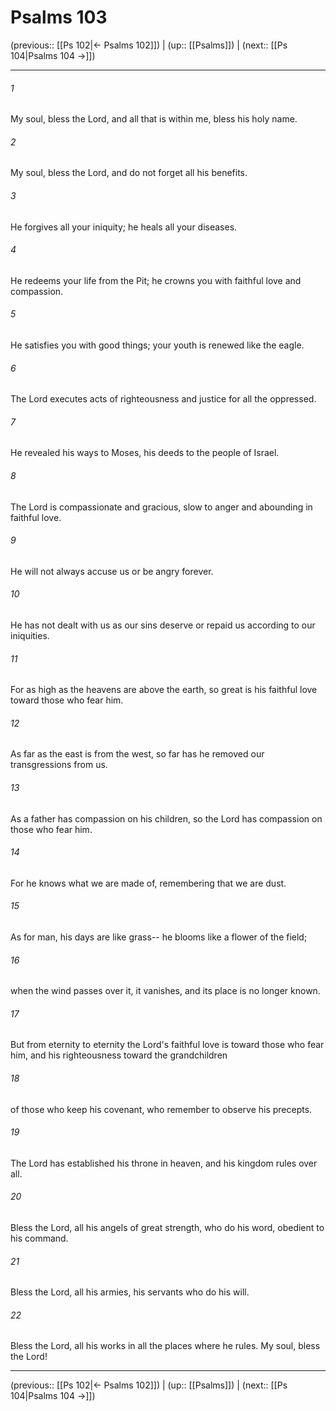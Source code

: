 # Psalms 103

(previous:: [[Ps 102|← Psalms 102]]) | (up:: [[Psalms]]) | (next:: [[Ps 104|Psalms 104 →]])

***


###### 1 
My soul, bless the Lord, and all that is within me, bless his holy name. 

###### 2 
My soul, bless the Lord, and do not forget all his benefits. 

###### 3 
He forgives all your iniquity; he heals all your diseases. 

###### 4 
He redeems your life from the Pit; he crowns you with faithful love and compassion. 

###### 5 
He satisfies you with good things; your youth is renewed like the eagle. 

###### 6 
The Lord executes acts of righteousness and justice for all the oppressed. 

###### 7 
He revealed his ways to Moses, his deeds to the people of Israel. 

###### 8 
The Lord is compassionate and gracious, slow to anger and abounding in faithful love. 

###### 9 
He will not always accuse us or be angry forever. 

###### 10 
He has not dealt with us as our sins deserve or repaid us according to our iniquities. 

###### 11 
For as high as the heavens are above the earth, so great is his faithful love toward those who fear him. 

###### 12 
As far as the east is from the west, so far has he removed our transgressions from us. 

###### 13 
As a father has compassion on his children, so the Lord has compassion on those who fear him. 

###### 14 
For he knows what we are made of, remembering that we are dust. 

###### 15 
As for man, his days are like grass-- he blooms like a flower of the field; 

###### 16 
when the wind passes over it, it vanishes, and its place is no longer known. 

###### 17 
But from eternity to eternity the Lord's faithful love is toward those who fear him, and his righteousness toward the grandchildren 

###### 18 
of those who keep his covenant, who remember to observe his precepts. 

###### 19 
The Lord has established his throne in heaven, and his kingdom rules over all. 

###### 20 
Bless the Lord, all his angels of great strength, who do his word, obedient to his command. 

###### 21 
Bless the Lord, all his armies, his servants who do his will. 

###### 22 
Bless the Lord, all his works in all the places where he rules. My soul, bless the Lord!

***

(previous:: [[Ps 102|← Psalms 102]]) | (up:: [[Psalms]]) | (next:: [[Ps 104|Psalms 104 →]])
